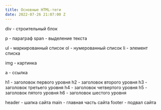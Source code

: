 ```yaml
---
title: Основные HTML-теги
date: 2022-07-26 21:07:00 Z
---
```


div - строительный блок

p - параграф
span - выделение текста

ul - маркированный список
ol - нумерованный список
li - элемент списка

img - картинка

a - ссылка 

h1 - заголовок первого уровня
h2 - заголовок второго уровня
h3 - заголовок третьего уровня
h4 - заголовок четвертого уровня
h5 - заголовок пятого уровня
h6 - заголовок шестого уровня

header - шапка сайта
main - главная часть сайта
footer - подвал сайта
